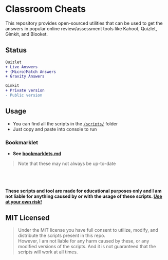 # Classroom Cheats
This repository provides open-sourced utilities that can be used to get the answers in popular online review/assessment tools like Kahoot, Quizlet, Gimkit, and Blooket.

## Status
```diff
Quizlet
+ Live Answers
+ (Micro)Match Answers
+ Gravity Answers

Gimkit
+ Private version
- Public version
```

## Usage
- You can find all the scripts in the [`/scripts/`](/scripts/) folder
- Just copy and paste into console to run

### Bookmarklet
- **See [bookmarklets.md](bookmarklets.md)**
> Note that these may not always be up-to-date

<br><br>

#### These scripts and tool are made for educational purposes only and I am not liable for anything caused by or with the usage of these scripts. [Use at your own risk!](README.md)

## MIT Licensed
> Under the MIT license you have full consent to utilize, modify, and distribute the scripts present in this repo.<br>
> However, I am not liable for any harm caused by these, or any modified versions of the scripts. And it is not guaranteed that the scripts will work at all times.<br>
